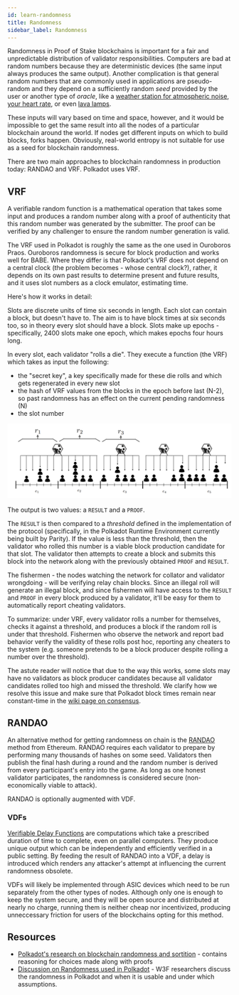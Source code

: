 ```yaml
---
id: learn-randomness
title: Randomness
sidebar_label: Randomness
---
```


Randomness in Proof of Stake blockchains is important for a fair and unpredictable distribution of validator responsibilities. Computers are bad at random numbers because they are deterministic devices (the same input always produces the same output). Another complication is that general random numbers that are commonly used in applications are pseudo-random and they depend on a sufficiently random _seed_ provided by the user or another type of _oracle_, like a [weather station for atmospheric noise](https://www.random.org/randomness/), [your heart rate](https://mdpi.altmetric.com/details/47574324), or even [lava lamps](https://en.wikipedia.org/wiki/Lavarand).

These inputs will vary based on time and space, however, and it would be impossible to get the same result into all the nodes of a particular blockchain around the world. If nodes get different inputs on which to build blocks, forks happen. Obviously, real-world entropy is not suitable for use as a seed for blockchain randomness.

There are two main approaches to blockchain randomness in production today: RANDAO and VRF. Polkadot uses VRF.

## VRF

A verifiable random function is a mathematical operation that takes some input and produces a random number along with a proof of authenticity that this random number was generated by the submitter. The proof can be verified by any challenger to ensure the random number generation is valid.

The VRF used in Polkadot is roughly the same as the one used in Ouroboros Praos. Ouroboros randomness is secure for block production and works well for BABE. Where they differ is that Polkadot's VRF does not depend on a central clock (the problem becomes - whose central clock?), rather, it depends on its own past results to determine present and future results, and it uses slot numbers as a clock emulator, estimating time.

Here's how it works in detail:

Slots are discrete units of time six seconds in length. Each slot can contain a block, but doesn't have to. The aim is to have block times at six seconds too, so in theory every slot should have a block. Slots make up epochs - specifically, 2400 slots make one epoch, which makes epochs four hours long.

In every slot, each validator "rolls a die". They execute a function (the VRF) which takes as input the following:

- the "secret key", a key specifically made for these die rolls and which gets regenerated in every new slot
- the hash of VRF values from the blocks in the epoch before last (N-2), so past randomness has an effect on the current pending randomness (N)
- the slot number

![](assets/VRF_babe.png)

The output is two values: a `RESULT` and a `PROOF`.

The `RESULT` is then compared to a _threshold_ defined in the implementation of the protocol (specifically, in the Polkadot Runtime Environment currently being built by Parity). If the value is less than the threshold, then the validator who rolled this number is a viable block production candidate for that slot. The validator then attempts to create a block and submits this block into the network along with the previously obtained `PROOF` and `RESULT`. 

The fishermen - the nodes watching the network for collator and validator wrongdoing - will be verifying relay chain blocks. Since an illegal roll will generate an illegal block, and since fishermen will have access to the `RESULT` and `PROOF` in every block produced by a validator, it'll be easy for them to automatically report cheating validators.

To summarize: under VRF, every validator rolls a number for themselves, checks it against a threshold, and produces a block if the random roll is under that threshold. Fishermen who observe the network and report bad behavior verify the validity of these rolls post hoc, reporting any cheaters to the system (e.g. someone pretends to be a block producer despite rolling a number over the threshold).

The astute reader will notice that due to the way this works, some slots may have no validators as block producer candidates because all validator candidates rolled too high and missed the threshold. We clarify how we resolve this issue and make sure that Polkadot block times remain near constant-time in the [wiki page on consensus](learn-consensus).

## RANDAO

An alternative method for getting randomness on chain is the [RANDAO](https://github.com/randao/randao) method from Ethereum. RANDAO requires each validator to prepare by performing many thousands of hashes on some seed. Validators then publish the final hash during a round and the random number is derived from every participant's entry into the game. As long as one honest validator participates, the randomness is considered secure (non-economically viable to attack).

RANDAO is optionally augmented with VDF.

### VDFs

[Verifiable Delay Functions](https://vdfresearch.org/) are computations which take a prescribed duration of time to complete, even on parallel computers. They produce unique output which can be independently and efficiently verified in a public setting. By feeding the result of RANDAO into a VDF, a delay is introduced which renders any attacker's attempt at influencing the current randomness obsolete. 

VDFs will likely be implemented through ASIC devices which need to be run separately from the other types of nodes. Although only one is enough to keep the system secure, and they will be open source and distributed at nearly no charge, running them is neither cheap nor incentivized, producing unneccessary friction for users of the blockchains opting for this method.

## Resources

- [Polkadot's research on blockchain randomness and sortition](https://research.web3.foundation/en/latest/polkadot/BABE/sortition/) - contains reasoning for choices made along with proofs
- [Discussion on Randomness used in Polkadot](https://github.com/paritytech/ink/issues/57) - W3F researchers discuss the randomness in Polkadot and when it is usable and under which assumptions.
